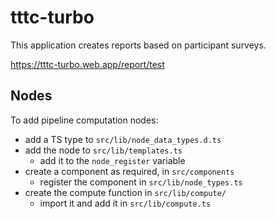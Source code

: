 # tttc-turbo

This application creates reports based on participant surveys.

https://tttc-turbo.web.app/report/test

## Nodes

To add pipeline computation nodes:

- add a TS type to `src/lib/node_data_types.d.ts`
- add the node to `src/lib/templates.ts`
  - add it to the `node_register` variable
- create a component as required, in `src/components`
  - register the component in `src/lib/node_types.ts`
- create the compute function in `src/lib/compute/`
  - import it and add it in `src/lib/compute.ts`
